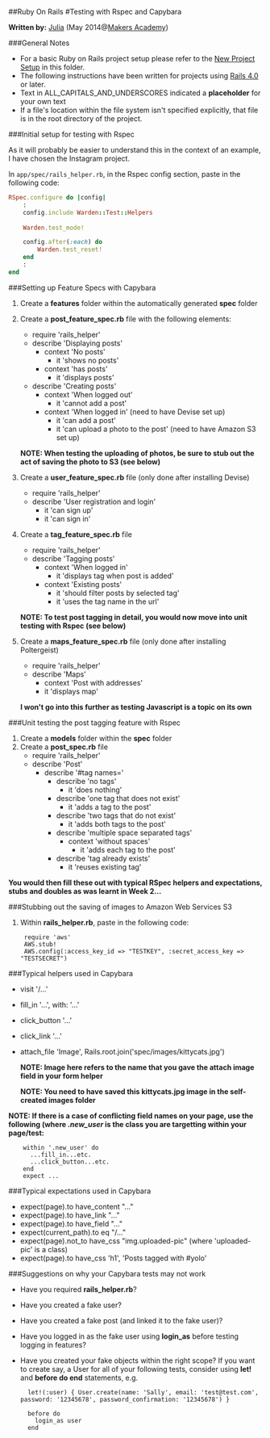 ##Ruby On Rails 
#Testing with Rspec and Capybara

__Written by:__ [Julia](https://github.com/juliatan)
(May 2014@[Makers Academy](http://www.makersacademy.com/))

###General Notes

* For a basic Ruby on Rails project setup please refer to the [New Project Setup](./ror_new_project_setup.md) 
in this folder.
* The following instructions have been written for projects using 
[Rails 4.0](http://rubyonrails.org/) or later.
* Text in ALL_CAPITALS_AND_UNDERSCORES indicated a __placeholder__ for your own text 
* If a file's location within the file system isn't specified explicitly, that file is 
in the root directory of the project.


###Initial setup for testing with Rspec

As it will probably be easier to understand this in the context of an example, I have
chosen the Instagram project.

In `app/spec/rails_helper.rb`, in the Rspec config section, paste in the following code:

```ruby
RSpec.configure do |config|
    :
    config.include Warden::Test::Helpers
 
    Warden.test_mode!

    config.after(:each) do
        Warden.test_reset!
    end
    :
end
```

###Setting up Feature Specs with Capybara

1.  Create a **features** folder within the automatically generated **spec** folder
1.  Create a **post\_feature\_spec.rb** file with the following elements:
    *  require 'rails_helper'
    *  describe 'Displaying posts'
        *  context 'No posts'
            *  it 'shows no posts'
        *  context 'has posts'
            *  it 'displays posts'
    *  describe 'Creating posts'
        *  context 'When logged out'
            *  it 'cannot add a post'
        *  context 'When logged in' (need to have Devise set up)
            *  it 'can add a post'
            *  it 'can upload a photo to the post' (need to have Amazon S3 set up)
    
    **NOTE: When testing the uploading of photos, be sure to stub out the act of
    saving the photo to S3 (see below)**
1.  Create a **user\_feature\_spec.rb** file (only done after installing Devise)
    *  require 'rails_helper'
    *  describe 'User registration and login'
        *  it 'can sign up'
        *  it 'can sign in'
1.  Create a **tag\_feature\_spec.rb** file
    *  require 'rails_helper'
    *  describe 'Tagging posts'
        * context 'When logged in'
            *  it 'displays tag when post is added'
        * context 'Existing posts'
            *  it 'should filter posts by selected tag'
            *  it 'uses the tag name in the url'

    **NOTE: To test post tagging in detail, you would now move into unit testing
    with Rspec (see below)**
1.  Create a **maps\_feature\_spec.rb** file (only done after installing Poltergeist)
    *  require 'rails_helper'
    *  describe 'Maps'
        *  context 'Post with addresses'
          *  it 'displays map'

    **I won't go into this further as testing Javascript is a topic on its own**


###Unit testing the post tagging feature with Rspec

1.  Create a **models** folder within the **spec** folder
1.  Create a **post\_spec.rb** file
    *  require 'rails_helper'
    *  describe 'Post'
        *  describe '#tag names='
            *  describe 'no tags'
                * it 'does nothing'
            *  describe 'one tag that does not exist'
                *  it 'adds a tag to the post'
            *  describe 'two tags that do not exist'
                *  it 'adds both tags to the post'
            *  describe 'multiple space separated tags'
                *  context 'without spaces'
                    *  it 'adds each tag to the post'
            *  describe 'tag already exists'
                * it 'reuses existing tag'

**You would then fill these out with typical RSpec helpers and expectations, stubs and doubles as was learnt in Week 2...**


###Stubbing out the saving of images to Amazon Web Services S3

1. Within **rails\_helper.rb**, paste in the following code:
          
        require 'aws'
        AWS.stub!
        AWS.config(:access_key_id => "TESTKEY", :secret_access_key => "TESTSECRET")


###Typical helpers used in Capybara

*  visit '/...'
*  fill_in '...', with: '...'
*  click_button '...'
*  click_link '...'
*  attach_file 'Image', Rails.root.join('spec/images/kittycats.jpg')

    **NOTE: Image here refers to the name that you gave the attach image field in your form helper**
    
    **NOTE: You need to have saved this kittycats.jpg image in the self-created images folder**

**NOTE: If there is a case of conflicting field names on your page, use the following (where *.new\_user* is the class you are targetting within your page/test:**

        within '.new_user' do
          ...fill_in...etc.
          ...click_button...etc.
        end
        expect ...


###Typical expectations used in Capybara

*  expect(page).to have\_content "..."
*  expect(page).to have\_link "..."
*  expect(page).to have\_field "..."
*  expect(current_path).to eq "/..."
*  expect(page).not\_to have_css "img.uploaded-pic" (where 'uploaded-pic' is a class)
*  expect(page).to have\_css 'h1', 'Posts tagged with #yolo'

###Suggestions on why your Capybara tests may not work

* Have you required **rails\_helper.rb**?
* Have you created a fake user?
* Have you created a fake post (and linked it to the fake user)?
* Have you logged in as the fake user using **login_as** before testing logging in features?
* Have you created your fake objects within the right scope? If you want to create
say, a User for all of your following tests, consider using **let!** and **before do end** statements, e.g.

        let!(:user) { User.create(name: 'Sally', email: 'test@test.com', password: '12345678', password_confirmation: '12345678') }
    
        before do
          login_as user
        end

